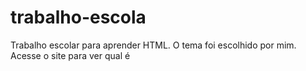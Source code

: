 # trabalho-escola
Trabalho escolar para aprender HTML. O tema foi escolhido por mim. Acesse o site para ver qual é
